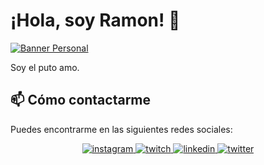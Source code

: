 # ¡Hola, soy Ramon! 👋

[![Banner Personal](https://i.imgur.com/Iz8L0TJ.png)](https://github.com/Rmaon)

Soy el puto amo.

## 📫 Cómo contactarme

Puedes encontrarme en las siguientes redes sociales:

<p align="center">
  <a href="https://www.instagram.com/rmn666_">
    <img src="https://i.imgur.com/IZdNRGP.jpg" alt="instagram">
  </a>
  <a href="https://www.twitch.tv/googglebeats">
    <img src="https://i.imgur.com/l93nK0J.jpg" alt="twitch">
  </a>
  <a href="https://www.linkedin.com/in/ram%C3%B3n-caminero-arroyo-75a313254/">
    <img src="https://imgur.com/Otv74hC.jpg" alt="linkedin">
  </a>
  <a href="https://twitter.com/GooGGLEbeats">
    <img src="https://imgur.com/8jDSE9q.jpg" alt="twitter">
  </a>
</p>



